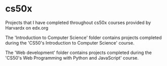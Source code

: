 # cs50x

Projects that I have completed throughout cs50x courses provided by Harvardx on edx.org

The 'Introduction to Computer Science' folder contains projects completed during the 'CS50's Introduction to Computer Science' course.

The 'Web development' folder contains projects completed during the 'CS50's Web Programming with Python and JavaScript' course.